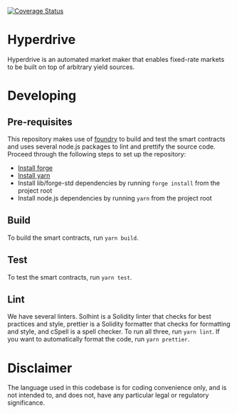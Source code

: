 [![Coverage Status](https://coveralls.io/repos/github/element-fi/hyperdrive/badge.svg?t=US78Aq)](https://coveralls.io/github/element-fi/hyperdrive)

# Hyperdrive

Hyperdrive is an automated market maker that enables fixed-rate markets to be
built on top of arbitrary yield sources.

# Developing

## Pre-requisites

This repository makes use of [foundry](https://github.com/foundry-rs/foundry) to
build and test the smart contracts and uses several node.js packages to lint and
prettify the source code. Proceed through the following steps to set up the repository:
- [Install forge](https://github.com/foundry-rs/foundry#installatio://github.com/foundry-rs/foundry#installation)
- [Install yarn](https://yarnpkg.com/getting-started/install)
- Install lib/forge-std dependencies by running `forge install` from the project root
- Install node.js dependencies by running `yarn` from the project root

## Build

To build the smart contracts, run `yarn build`.

## Test

To test the smart contracts, run `yarn test`.

## Lint

We have several linters. Solhint is a Solidity linter that checks for best
practices and style, prettier is a Solidity formatter that checks for formatting
and style, and cSpell is a spell checker. To run all three, run `yarn lint`.
If you want to automatically format the code, run `yarn prettier`.

# Disclaimer

The language used in this codebase is for coding convenience only, and is not
intended to, and does not, have any particular legal or regulatory significance.
